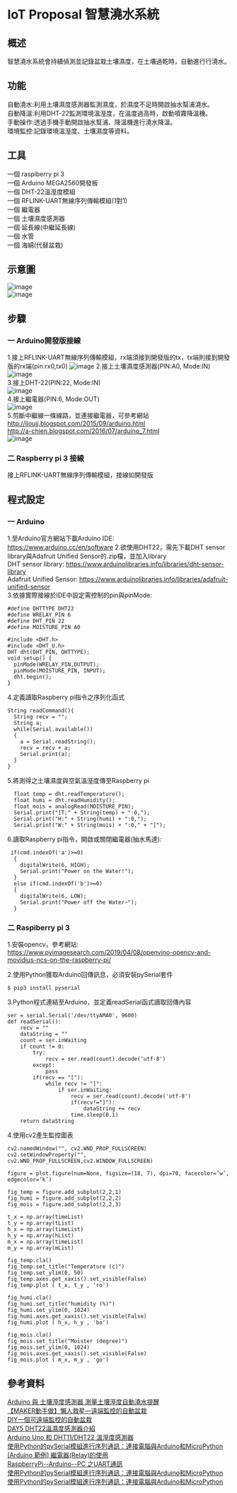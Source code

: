 # IoT Proposal 智慧澆水系統

## 概述
智慧澆水系統會持續偵測並記錄盆栽土壤濕度，在土壤過乾時，自動進行行澆水。  

## 功能
 
自動澆水:利用土壤濕度感測器監測濕度，於濕度不足時開啟抽水幫浦澆水。  
自動降溫:利用DHT-22監測環境溫溼度，在溫度過高時，啟動噴霧降溫機。  
手動操作:透過手機手動開啟抽水幫浦、降溫機進行澆水降溫。  
環境監控:記錄環境溫溼度、土壤濕度等資料。    
  
## 工具
一個 raspiberry pi 3  
一個 Arduino MEGA2560開發板  
一個 DHT-22溫溼度模組  
一個 RFLINK-UART無線序列傳輸模組(1對1)  
一個 繼電器  
一個 土壤濕度感測器  
一個 延長線(中繼延長線)  
一個 水管  
一個 海綿(代替盆栽)

## 示意圖
![image](https://github.com/LianMing13613/-/blob/main/picture/示意圖.png)  
![image](https://github.com/LianMing13613/-/blob/main/picture/示意圖2.png)  

## 步驟
### 一 Arduino開發版接線
1.接上RFLINK-UART無線序列傳輸模組，rx端須接到開發版的tx，tx端則接到開發版的rx端(pin:rx0,tx0)
![image](https://github.com/LianMing13613/-/blob/main/picture/RFlink.jpg)
2.接上土壤濕度感測器(PIN:A0, Mode:IN)
![image](https://github.com/LianMing13613/-/blob/main/picture/土壤濕度.jpg)  
3.接上DHT-22(PIN:22, Mode:IN)  
![image](https://github.com/LianMing13613/-/blob/main/picture/DHT22.jpg)  
4.接上繼電器(PIN:6, Mode:OUT)  
![image](https://github.com/LianMing13613/-/blob/main/picture/繼電器.jpg)  
5.剪斷中繼線一條線路，並連接繼電器，可參考網站  
http://lioujj.blogspot.com/2015/09/arduino.html  
http://a-chien.blogspot.com/2016/07/arduino_7.html  
![image](https://github.com/LianMing13613/-/blob/main/picture/中繼線+繼電器.jpg)  
### 二 Raspberry pi 3 接線
接上RFLINK-UART無線序列傳輸模組，接線如開發版

## 程式設定
### 一 Arduino
1.至Arduino官方網站下載Arduino IDE:  
https://www.arduino.cc/en/software
2.欲使用DHT22，需先下載DHT sensor library與Adafruit Unified Sensor的.zip檔，並加入library  
DHT sensor library: https://www.arduinolibraries.info/libraries/dht-sensor-library  
Adafruit Unified Sensor: https://www.arduinolibraries.info/libraries/adafruit-unified-sensor  
3.依據實際接線於IDE中設定需控制的pin與pinMode:  
```
#define DHTTYPE DHT22
#define WRELAY_PIN 6
#define DHT_PIN 22
#define MOISTURE_PIN A0 

#include <DHT.h>
#include <DHT_U.h>
DHT dht(DHT_PIN, DHTTYPE);
void setup() {
  pinMode(WRELAY_PIN,OUTPUT);
  pinMode(MOISTURE_PIN, INPUT);
  dht.begin();
}
```
4.定義讀取Raspberry pi指令之序列化函式  
```
String readCommand(){
  String recv = "";
  String a;
  while(Serial.available())
  {
    a = Serial.readString();
    recv = recv + a;
    Serial.print(a);
  }
}
```
5.將測得之土壤濕度與空氣溫溼度傳至Raspberry pi  
```
  float temp = dht.readTemperature();
  float humi = dht.readHumidity();
  float mois = analogRead(MOISTURE_PIN);
  Serial.print("[T:" + String(temp) + ":0,");
  Serial.print("H:" + String(humi) + ":0,");
  Serial.print("W:" + String(mois) + ":0," + "]");
```
6.讀取Raspberry pi指令，開啟或關閉繼電器(抽水馬達):  
```
 if(cmd.indexOf('a')>=0)
  {
    digitalWrite(6, HIGH);
    Serial.print("Power on the Water!");
  }
  else if(cmd.indexOf('b')>=0)
  {
    digitalWrite(6, LOW);
    Serial.print("Power off the Water~");
  }
```
### 二 Raspiberry pi 3
1.安裝opencv，參考網站:  
https://www.pyimagesearch.com/2019/04/08/openvino-opencv-and-movidius-ncs-on-the-raspberry-pi/  

2.使用Python獲取Arduino回傳訊息，必須安裝pySerial套件   
```
$ pip3 install pyserial
```
3.Python程式連結至Arduino，並定義readSerial函式讀取回傳內容  
```
ser = serial.Serial('/dev/ttyAMA0', 9600)
def readSerial():
    recv = ""
    dataString = ""
    count = ser.inWaiting
    if count != 0:
        try:
            recv = ser.read(count).decode('utf-8')
        except:
            pass
        if(recv == "["):
            while recv != "]":
                if ser.inWaiting:
                    recv = ser.read(count).decode('utf-8')
                    if(recv!="]"):
                        dataString += recv
                    time.sleep(0.1)
    return dataString
```
4.使用cv2產生監控圖表  
```
cv2.namedWindow("", cv2.WND_PROP_FULLSCREEN)
cv2.setWindowProperty("", cv2.WND_PROP_FULLSCREEN,cv2.WINDOW_FULLSCREEN)

figure = plot.figure(num=None, figsize=(18, 7), dpi=70, facecolor=’w’, edgecolor=’k’)

fig_temp = figure.add_subplot(2,2,1)
fig_humi = figure.add_subplot(2,2,2)
fig_mois = figure.add_subplot(2,2,3)

t_x = np.array(timeList)
t_y = np.array(tList)
h_x = np.array(timeList)
h_y = np.array(hList)
m_x = np.array(timeList)
m_y = np.array(mList)

fig_temp.cla()
fig_temp.set_title("Temperature (c)")
fig_temp.set_ylim(0, 50)
fig_temp.axes.get_xaxis().set_visible(False)
fig_temp.plot ( t_x, t_y , 'ro')

fig_humi.cla()
fig_humi.set_title("humidity (%)")
fig_humi.set_ylim(0, 1024)
fig_humi.axes.get_xaxis().set_visible(False)
fig_humi.plot ( h_x, h_y , 'bo')

fig_mois.cla()
fig_mois.set_title("Moister (degree)")
fig_mois.set_ylim(0, 1024)
fig_mois.axes.get_xaxis().set_visible(False)
fig_mois.plot ( m_x, m_y , 'go')
```
## 參考資料
[Arduino 與 土壤溼度感測器 測量土壤溼度自動澆水提醒](https://www.itread01.com/content/1548709578.html "link")  
[【MAKER動手做】懶人救星—遠端監控的自動盆栽](https://vmaker.tw/archives/31378 "link")  
[DIY一個可遠端監控的自動盆栽](https://chtseng.wordpress.com/2018/11/11/diy%E4%B8%80%E5%80%8B%E5%8F%AF%E9%81%A0%E7%AB%AF%E7%9B%A3%E6%8E%A7%E7%9A%84%E8%87%AA%E5%8B%95%E7%9B%86%E6%A0%BD/ "link")  
[DAY5 DHT22溫濕度感測器介紹](https://ithelp.ithome.com.tw/articles/10240552 "link")  
[Arduino Uno 和 DHT11/DHT22 溫溼度感測器
](https://www.itread01.com/content/1546845337.html "link")  
[使用Python的pySerial模組進行序列通訊：連接電腦與Arduino和MicroPython](https://swf.com.tw/?p=1188 "link")  
[[Arduino 範例] 繼電器(Relay)的使用](https://blog.jmaker.com.tw/arduino-relay/"link")  
[RaspberryPi--Arduino--PC 之UART通訊](https://sites.google.com/site/jonasdigiclass/gong-zuo-ji-lu/raspberrypi--arduino--pczhiuarttongxun "link")  
[使用Python的pySerial模組進行序列通訊：連接電腦與Arduino和MicroPython](https://swf.com.tw/?p=1188")  
[使用Python的pySerial模組進行序列通訊：連接電腦與Arduino和MicroPython](https://swf.com.tw/?p=1188")  
